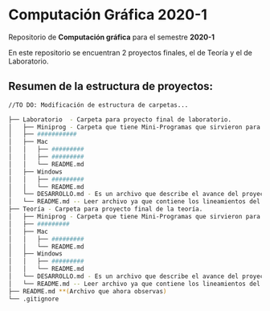 # Computación Gráfica 2020-1

 Repositorio de **Computación gráfica** para el semestre **2020-1**

En este repositorio se encuentran 2 proyectos finales, el de Teoría y el de Laboratorio.


Resumen de la estructura de proyectos:
-

```bash
//TO DO: Modificación de estructura de carpetas...

├── Laboratorio  - Carpeta para proyecto final de laboratorio.
│   ├── Miniprog - Carpeta que tiene Mini-Programas que sirvieron para la construcción del proyecto final.
│   ├── ###########
│   ├── Mac
│   │   ├── #########
│   │   ├── #########
│   │   └── README.md
│   ├── Windows
│   │   ├── #########
│   │   └── README.md
│   └── DESARROLLO.md - Es un archivo que describe el avance del proyecto y las dificultades del mismo. 
│   └── README.md -- Leer archivo ya que contiene los lineamientos del proyecto final.
├── Teoría - Carpeta para proyecto final de la teoría.
│   ├── Miniprog - Carpeta que tiene Mini-Programas que sirvieron para la construcción del proyecto final.
│   ├── #########
│   ├── Mac
│   │   ├── #########
│   │   └── README.md
│   ├── Windows
│   │   ├── #########
│   │   └── README.md
│   └── DESARROLLO.md - Es un archivo que describe el avance del proyecto y las dificultades del mismo. 
│   └── README.md -- Leer archivo ya que contiene los lineamientos del proyecto final.
├── README.md **(Archivo que ahora observas)
└── .gitignore
```


	

